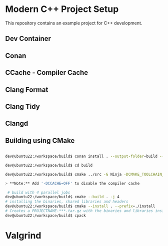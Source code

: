 # Modern C++ Project Setup
This repository contains an example project for C++ development.


## Dev Container

## Conan

## CCache - Compiler Cache

## Clang Format

## Clang Tidy

## Clangd

## Building using CMake
```bash

dev@ubuntu22:/workspace/build$ conan install . --output-folder=build --profile=profiles/ubuntu-22.04.clang.release.conan-profile --build=missing

dev@ubuntu22:/workspace/build$ cd build

dev@ubuntu22:/workspace/build$ cmake ../src -G Ninja -DCMAKE_TOOLCHAIN_FILE=conan_toolchain.cmake -DCMAKE_BUILD_TYPE=Release -DCMAKE_CXX_COMPILER=/usr/bin/clang++-18

> **Note:** Add '-DCCACHE=OFF' to disable the compiler cache

 # build with 4 parallel jobs
dev@ubuntu22:/workspace/build$ cmake --build . -j 4
# installing the binaries, shared libraries and headers
dev@ubuntu22:/workspace/build$ cmake --install . --prefix=./install 
# Creates a PROJECTNAME-***.tar.gz with the binaries and libraries inside. Doesn't require building or installing beforehand.
dev@ubuntu22:/workspace/build$ cpack
``` 

# Valgrind